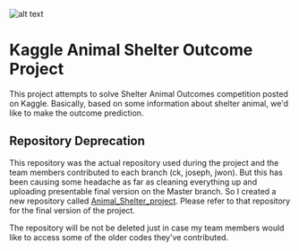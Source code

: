 ![alt text](https://kaggle2.blob.core.windows.net/competitions/kaggle/5039/media/kaggle_pets2.png)

# Kaggle Animal Shelter Outcome Project

This project attempts to solve Shelter Animal Outcomes competition posted on Kaggle. Basically, based on some information about shelter animal, we'd like to make the outcome prediction.

## Repository Deprecation

This repository was the actual repository used during the project and the team members contributed to each branch (ck, joseph, jwon). But this has been causing some headache as far as cleaning everything up and uploading presentable final version on the Master branch. So I created a new repository called [Animal_Shelter_project](https://github.com/frozendrpepper/Animal_Shelter_project). Please refer to that repository for the final version of the project.

The repository will be not be deleted just in case my team members would like to access some of the older codes they've contributed.
